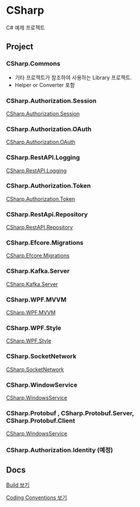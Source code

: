 # CSharp

C# 예제 프로젝트

## Project

### CSharp.Commons

- 기타 프로젝트가 참조하여 사용하는 Library 프로젝트.
- Helper or Converter 포함

### CSharp.Authorization.Session

[CSharp.Authorization.Session](docs/CSHARP.AUTHORIZATION.SESSION.md)

### CSharp.Authorization.OAuth

[CSharp.Authorization.OAuth](docs/CSHARP.AUTHORIZATION.OAUTH.md)

### CSharp.RestAPI.Logging

[CSharp.RestAPI.Logging](docs/CSHARP.RESTAPI.LOGGING.md)

### CSharp.Authorization.Token

[CSharp.Authorization.Token](docs/CSHARP.AUTHORIZATION.TOKEN.md)

### CSharp.RestApi.Repository

[CSharp.RestAPI.Repository](docs/CSHARP.AUTHORIZATION.TOKEN.md)

### CSharp.Efcore.Migrations

[CSharp.Efcore.Migrations](docs/CSHARP.RESTAPI.REPOSITORY.md)

### CSharp.Kafka.Server

[CSharp.Kafka.Server](docs/CSHARP.KAFKA.SERVER.md)

### CSharp.WPF.MVVM

[CSharp.WPF.MVVM](docs/CSHARP.WPF.MVVM.md)

### CSharp.WPF.Style

[CSharp.WPF.Style](docs/CSHARP.WPF.STYLE.md)

### CSharp.SocketNetwork

[CSharp.SocketNetwork](docs/CSHARP.SOCKETNETWORK.md)

### CSharp.WindowService
[CSharp.WindowsService](docs/CSHARP.WINDOWSSERVICE.md)

### CSharp.Protobuf , CSharp.Protobuf.Server, CSharp.Protobuf.Client
[CSharp.WindowsService](docs/CSHARP.PROTOBUF.md)

### CSharp.Authorization.Identity (예정)

## Docs

[Build 보기](docs/BUILD.md)

[Coding Conventions 보기](docs/CONVENTIONS.md)
